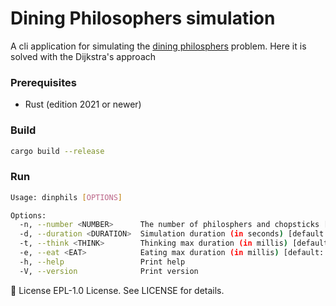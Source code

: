 # Dining Philosophers simulation

A cli application for simulating the [dining philosphers](https://en.wikipedia.org/wiki/Dining_philosophers_problem) problem. 
Here it is solved with the Dijkstra's approach

### Prerequisites

- Rust (edition 2021 or newer)

### Build

```bash
cargo build --release
```

### Run
```bash
Usage: dinphils [OPTIONS]

Options:
  -n, --number <NUMBER>      The number of philosphers and chopsticks [default: 5]
  -d, --duration <DURATION>  Simulation duration (in seconds) [default: 60]
  -t, --think <THINK>        Thinking max duration (in millis) [default: 5000]
  -e, --eat <EAT>            Eating max duration (in millis) [default: 5000]
  -h, --help                 Print help
  -V, --version              Print version

```

📄 License
EPL-1.0 License. See LICENSE for details.
